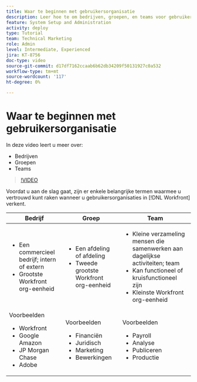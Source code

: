 ```yaml
---
title: Waar te beginnen met gebruikersorganisatie
description: Leer hoe te om bedrijven, groepen, en teams voor gebruikersorganisatie en toestemmingen te gebruiken om punten te werken.
feature: System Setup and Administration
activity: deploy
type: Tutorial
team: Technical Marketing
role: Admin
level: Intermediate, Experienced
jira: KT-8756
doc-type: video
source-git-commit: d17df7162ccaab6b62db34209f50131927c0a532
workflow-type: tm+mt
source-wordcount: '117'
ht-degree: 0%

---
```


# Waar te beginnen met gebruikersorganisatie

In deze video leert u meer over:

* Bedrijven
* Groepen
* Teams

>[!VIDEO](https://video.tv.adobe.com/v/335068/?quality=12&learn=on&enablevpops)

Voordat u aan de slag gaat, zijn er enkele belangrijke termen waarmee u vertrouwd kunt raken wanneer u gebruikersorganisaties in [!DNL Workfront] verkent.

| Bedrijf | Groep | Team |
| --- | --- | --- |
| <ul><li>Een commercieel bedrijf; intern of extern</li><li>Grootste Workfront org-eenheid</li></ul> | <ul><li>Een afdeling of afdeling</li><li>Tweede grootste Workfront org-eenheid</li></ul> | <ul><li>Kleine verzameling mensen die samenwerken aan dagelijkse activiteiten; team</li><li>Kan functioneel of kruisfunctioneel zijn</li><li>Kleinste Workfront org-eenheid</li></ul> |
| Voorbeelden <ul><li>Workfront</li><li>Google Amazon</li><li>JP Morgan Chase</li><li>Adobe</li></ul> | Voorbeelden <ul><li>Financiën</li><li>Juridisch</li><li>Marketing</li><li>Bewerkingen</li></ul> | Voorbeelden <ul><li>Payroll</li><li>Analyse</li><li>Publiceren</li><li>Productie</li></ul> |



